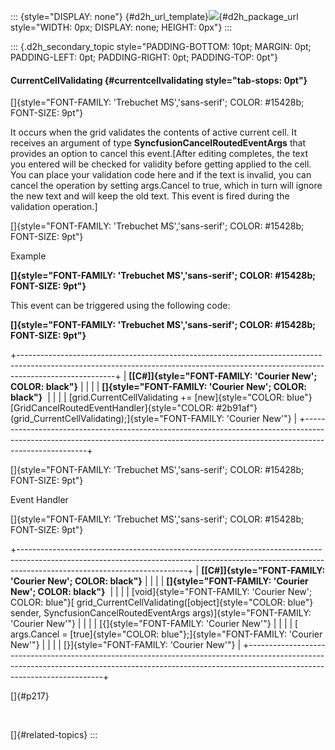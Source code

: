 ::: {style="DISPLAY: none"}
[](ms-xhelp:///?Id=d2h_url_template){#d2h_url_template}![](!package_url!){#d2h_package_url style="WIDTH: 0px; DISPLAY: none; HEIGHT: 0px"}
:::

::: {.d2h_secondary_topic style="PADDING-BOTTOM: 10pt; MARGIN: 0pt; PADDING-LEFT: 0pt; PADDING-RIGHT: 0pt; PADDING-TOP: 0pt"}
#### CurrentCellValidating {#currentcellvalidating style="tab-stops: 0pt"}

[]{style="FONT-FAMILY: 'Trebuchet MS','sans-serif'; COLOR: #15428b; FONT-SIZE: 9pt"} 

It occurs when the grid validates the contents of active current cell. It receives an argument of type **SyncfusionCancelRoutedEventArgs** that provides an option to cancel this event.\[After editing completes, the text you entered will be checked for validity before getting applied to the cell. You can place your validation code here and if the text is invalid, you can cancel the operation by setting args.Cancel to true, which in turn will ignore the new text and will keep the old text. This event is fired during the validation operation.\]

[]{style="FONT-FAMILY: 'Trebuchet MS','sans-serif'; COLOR: #15428b; FONT-SIZE: 9pt"} 

Example

**[]{style="FONT-FAMILY: 'Trebuchet MS','sans-serif'; COLOR: #15428b; FONT-SIZE: 9pt"}** 

This event can be triggered using the following code:

**[]{style="FONT-FAMILY: 'Trebuchet MS','sans-serif'; COLOR: #15428b; FONT-SIZE: 9pt"}** 

+------------------------------------------------------------------------------------------------------------------------------------------------------------------------------------+
| **[\[C#\]]{style="FONT-FAMILY: 'Courier New'; COLOR: black"}**                                                                                                                     |
|                                                                                                                                                                                    |
| **[]{style="FONT-FAMILY: 'Courier New'; COLOR: black"}**                                                                                                                           |
|                                                                                                                                                                                    |
| [grid.CurrentCellValidating += [new]{style="COLOR: blue"} [GridCancelRoutedEventHandler]{style="COLOR: #2b91af"}(grid_CurrentCellValidating);]{style="FONT-FAMILY: 'Courier New'"} |
+------------------------------------------------------------------------------------------------------------------------------------------------------------------------------------+

[]{style="FONT-FAMILY: 'Trebuchet MS','sans-serif'; COLOR: #15428b; FONT-SIZE: 9pt"} 

Event Handler

[]{style="FONT-FAMILY: 'Trebuchet MS','sans-serif'; COLOR: #15428b; FONT-SIZE: 9pt"} 

+------------------------------------------------------------------------------------------------------------------------------------------------------------------------------------------------------+
| **[\[C#\]]{style="FONT-FAMILY: 'Courier New'; COLOR: black"}**                                                                                                                                       |
|                                                                                                                                                                                                      |
| **[]{style="FONT-FAMILY: 'Courier New'; COLOR: black"}**                                                                                                                                             |
|                                                                                                                                                                                                      |
| [void]{style="FONT-FAMILY: 'Courier New'; COLOR: blue"}[ grid_CurrentCellValidating([object]{style="COLOR: blue"} sender, SyncfusionCancelRoutedEventArgs args)]{style="FONT-FAMILY: 'Courier New'"} |
|                                                                                                                                                                                                      |
| [{]{style="FONT-FAMILY: 'Courier New'"}                                                                                                                                                              |
|                                                                                                                                                                                                      |
| [    args.Cancel = [true]{style="COLOR: blue"};]{style="FONT-FAMILY: 'Courier New'"}                                                                                                                 |
|                                                                                                                                                                                                      |
| [}]{style="FONT-FAMILY: 'Courier New'"}                                                                                                                                                              |
+------------------------------------------------------------------------------------------------------------------------------------------------------------------------------------------------------+

[]{#p217} 

 

[]{#related-topics}
:::
